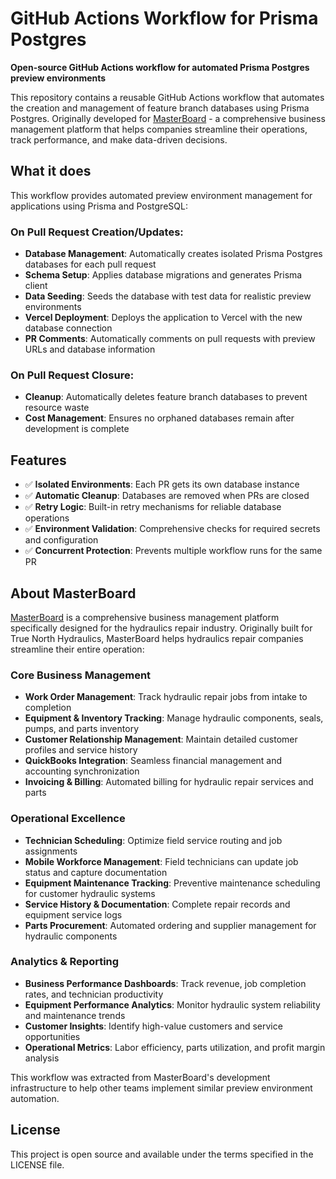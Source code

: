 # GitHub Actions Workflow for Prisma Postgres

**Open-source GitHub Actions workflow for automated Prisma Postgres preview environments**

This repository contains a reusable GitHub Actions workflow that automates the creation and management of feature branch databases using Prisma Postgres. Originally developed for [MasterBoard](https://masterboardapp.com) - a comprehensive business management platform that helps companies streamline their operations, track performance, and make data-driven decisions.

## What it does

This workflow provides automated preview environment management for applications using Prisma and PostgreSQL:

### On Pull Request Creation/Updates:

- **Database Management**: Automatically creates isolated Prisma Postgres databases for each pull request
- **Schema Setup**: Applies database migrations and generates Prisma client
- **Data Seeding**: Seeds the database with test data for realistic preview environments
- **Vercel Deployment**: Deploys the application to Vercel with the new database connection
- **PR Comments**: Automatically comments on pull requests with preview URLs and database information

### On Pull Request Closure:

- **Cleanup**: Automatically deletes feature branch databases to prevent resource waste
- **Cost Management**: Ensures no orphaned databases remain after development is complete

## Features

- ✅ **Isolated Environments**: Each PR gets its own database instance
- ✅ **Automatic Cleanup**: Databases are removed when PRs are closed
- ✅ **Retry Logic**: Built-in retry mechanisms for reliable database operations
- ✅ **Environment Validation**: Comprehensive checks for required secrets and configuration
- ✅ **Concurrent Protection**: Prevents multiple workflow runs for the same PR

## About MasterBoard

[MasterBoard](https://masterboardapp.com) is a comprehensive business management platform specifically designed for the hydraulics repair industry. Originally built for True North Hydraulics, MasterBoard helps hydraulics repair companies streamline their entire operation:

### Core Business Management

- **Work Order Management**: Track hydraulic repair jobs from intake to completion
- **Equipment & Inventory Tracking**: Manage hydraulic components, seals, pumps, and parts inventory
- **Customer Relationship Management**: Maintain detailed customer profiles and service history
- **QuickBooks Integration**: Seamless financial management and accounting synchronization
- **Invoicing & Billing**: Automated billing for hydraulic repair services and parts

### Operational Excellence

- **Technician Scheduling**: Optimize field service routing and job assignments
- **Mobile Workforce Management**: Field technicians can update job status and capture documentation
- **Equipment Maintenance Tracking**: Preventive maintenance scheduling for customer hydraulic systems
- **Service History & Documentation**: Complete repair records and equipment service logs
- **Parts Procurement**: Automated ordering and supplier management for hydraulic components

### Analytics & Reporting

- **Business Performance Dashboards**: Track revenue, job completion rates, and technician productivity
- **Equipment Performance Analytics**: Monitor hydraulic system reliability and maintenance trends
- **Customer Insights**: Identify high-value customers and service opportunities
- **Operational Metrics**: Labor efficiency, parts utilization, and profit margin analysis

This workflow was extracted from MasterBoard's development infrastructure to help other teams implement similar preview environment automation.

## License

This project is open source and available under the terms specified in the LICENSE file.
